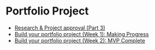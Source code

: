 # Portfolio Project

- [Research & Project approval (Part 3)](https://trello.com/invite/b/gZONaBFm/ATTI5f1da62cd33a0d821a62a8bf483f70f92DCB9D2E/file-conversion-web-app)
- [Build your portfolio project (Week 1): Making Progress](https://onedrive.live.com/edit?id=1023BDA02AC8ACF8!s41bf9bb95cff438f8398671db19c7c3e&resid=1023BDA02AC8ACF8!s41bf9bb95cff438f8398671db19c7c3e&cid=1023bda02ac8acf8&ithint=file%2Cdocx&redeem=aHR0cHM6Ly8xZHJ2Lm1zL3cvYy8xMDIzYmRhMDJhYzhhY2Y4L0VibWJ2MEhfWEk5RGc1aG5IYkdjZkQ0QkNWbkZWcWxySkllV1hqVTdsdmJJN0E_ZT1jcmJxNTc&migratedtospo=true&wdo=2)
- [Build your portfolio project (Week 2): MVP Complete]()
